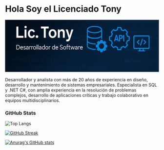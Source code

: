 # Hola Soy el Licenciado Tony

![Lic. Tony](https://raw.githubusercontent.com/LicTony/LicTony/main/assets/img/bannerV2.png)

Desarrollador y analista con más de 20 años de experiencia en diseño, desarrollo y mantenimiento de sistemas empresariales. Especialista en SQL y .NET C#, con amplia experiencia en la resolución de problemas complejos, desarrollo de aplicaciones críticas y trabajo colaborativo en equipos multidisciplinarios.

### GitHub Stats
![Top Langs](https://github-readme-stats.vercel.app/api/top-langs/?username=LicTony&layout=compact&theme=dark)

[![GitHub Streak](https://streak-stats.demolab.com/?user=LicTony)](https://git.io/streak-stats)

[![Anurag's GitHub stats](https://github-readme-stats.vercel.app/api?username=LicTony)](https://github.com/anuraghazra/github-readme-stats)
